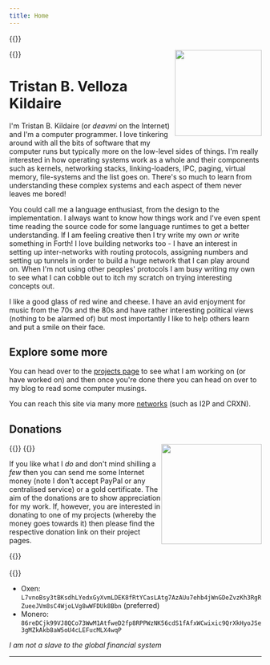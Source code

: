 ```yaml
---
title: Home
---
```


{{<bruh>}}
<!--
	<img src="/img/profile_pic.jpg" width="250" hieght="250" style="float:right;gap">
-->
<img src="/img/profile_pic_honors_grad.jpg" width="172.8" hieght="259" style="float:right;gap;margin-left:10px;margin-bottom:10px">
{{</bruh>}}

<br>

# Tristan B. Velloza Kildaire

I'm Tristan B. Kildaire (or _deavmi_ on the Internet) and I'm a computer programmer. I love tinkering around with all the bits of software
that my computer runs but typically more on the low-level sides of things. I'm really interested in how operating systems work as a whole
and their components such as kernels, networking stacks, linking-loaders, IPC, paging, virtual memory, file-systems and the list goes on. There's so much to learn from understanding these complex systems and each aspect of them never leaves me bored!

You could call me a language enthusiast, from the design to the implementation. I always want to know how things work and I've even spent time reading the source code for some language runtimes to get a better understanding. If I am feeling creative then I try write my own _or_ write something in Forth! I love building networks too - I have an interest in setting up inter-networks with routing protocols, assigning numbers and setting up tunnels in order to build a huge network that I can play around on. When I'm not using other peoples' protocols I am busy writing my own to see what I can cobble out to itch my scratch on trying interesting concepts out.

I like a good glass of red wine and cheese. I have an avid enjoyment for music from the 70s and the 80s and have rather interesting political views (nothing to be alarmed of) but most importantly I like to help others learn and put a smile on their face.

## Explore some more

You can head over to the [projects page](/projects) to see what I am working on (or have worked on) and then once you're done there you can head on over to my blog to read some computer musings.

You can reach this site via many more [networks](networks/) (such as I2P and CRXN).

## Donations

{{<bruh>}}
<img src="/img/donate.png" width="200" hieght="200" style="float:right;wrap">
{{</bruh>}}

If you like what I _do_ and don't mind shilling a _few_ then you can send me some Internet money (note I don't accept PayPal or any centralised service) or a gold certificate. The aim of the donations are to show appreciation for my work. If, however, you are interested in donating to one of my projects (whereby the money goes towards it) then please find the respective donation link on their project pages.

{{<bruh>}}
<br>
<br>
{{</bruh>}}

* Oxen: `L7vnoBsy3tBKsdhLYedxGyXvmLDEK8fRtYCasLAtg7AzAUu7ehb4jWnGDeZvzKh3RgRZueeJVm8sC4WjoLVg8wWFDUk8Bbn` (preferred)
* Monero: `86reDCjk99VJ8QCo73WwM1AtfweD2fp8RPPWzNK56cdS1fAfxWCwixic9QrXkHyoJSe3gMZkAkb8aW5oU4cLEFucMLX4wqP`


_I am not a slave to the global financial system_

---